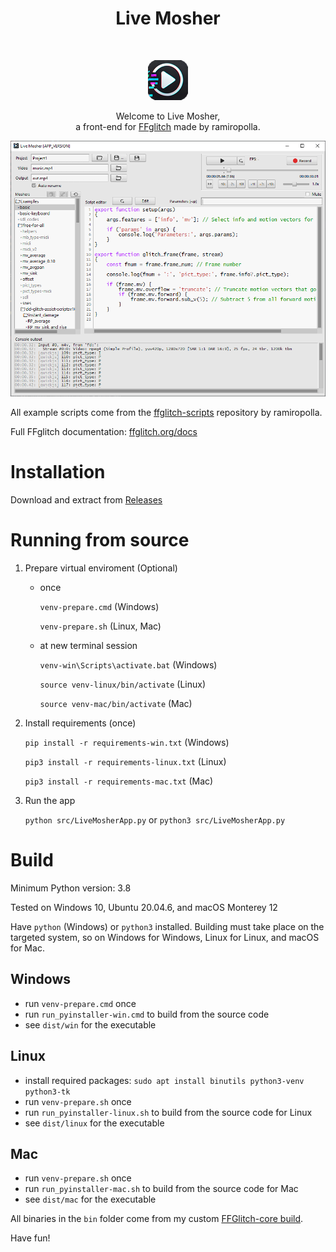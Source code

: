 <h1 align="center"> Live Mosher </h1> <br>
<p align="center">
    <img alt="Fritter" title="Fritter" src="src/gui/icons/icon.png" width="64">
</p>
<p align="center">
    Welcome to Live Mosher,<br>
    a front-end for <a href="https://github.com/ramiropolla/ffglitch-core">FFglitch</a> made by ramiropolla.
</p>

![App main window](screenshot1.png)

All example scripts come from the [ffglitch-scripts](https://github.com/ramiropolla/ffglitch-scripts) repository by ramiropolla.

Full FFglitch documentation: [ffglitch.org/docs](https://ffglitch.org/docs/)

# Installation
Download and extract from [Releases](https://github.com/pawelzwronek/LiveMosher/releases)

# Running from source
1. Prepare virtual enviroment (Optional)
   - once

     `venv-prepare.cmd` (Windows)

     `venv-prepare.sh` (Linux, Mac)

   - at new terminal session

     `venv-win\Scripts\activate.bat` (Windows)

     `source venv-linux/bin/activate` (Linux)

     `source venv-mac/bin/activate` (Mac)

2. Install requirements (once)

    `pip install -r requirements-win.txt` (Windows)

    `pip3 install -r requirements-linux.txt` (Linux)

    `pip3 install -r requirements-mac.txt` (Mac)

3. Run the app

    `python src/LiveMosherApp.py` or `python3 src/LiveMosherApp.py`

# Build
Minimum Python version: 3.8

Tested on Windows 10, Ubuntu 20.04.6, and macOS Monterey 12

Have `python` (Windows) or `python3` installed. Building must take place on the targeted system, so on Windows for Windows, Linux for Linux, and macOS for Mac.
## Windows
 - run `venv-prepare.cmd` once
 - run `run_pyinstaller-win.cmd` to build from the source code
 - see `dist/win` for the executable

## Linux
 - install required packages: `sudo apt install binutils python3-venv python3-tk`
 - run `venv-prepare.sh` once
 - run `run_pyinstaller-linux.sh` to build from the source code for Linux
 - see `dist/linux` for the executable

## Mac
 - run `venv-prepare.sh` once
 - run `run_pyinstaller-mac.sh` to build from the source code for Mac
 - see `dist/mac` for the executable

All binaries in the `bin` folder come from my custom [FFGlitch-core build](https://github.com/pawelzwronek/ffglitch-core).

Have fun!
